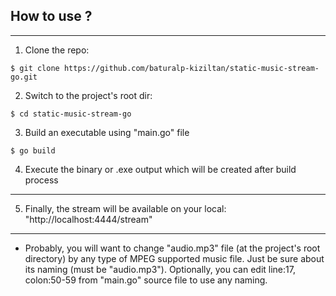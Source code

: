 ## How to use ?
___
1) Clone the repo:
```
$ git clone https://github.com/baturalp-kiziltan/static-music-stream-go.git
```
2) Switch to the project's root dir:
```
$ cd static-music-stream-go
```
3) Build an executable using "main.go" file
```
$ go build
```
4) Execute the binary or .exe output which will be created after build process
___
5) Finally, the stream will be available on your local: "http://localhost:4444/stream"
___
* Probably, you will want to change "audio.mp3" file (at the project's root directory) by any type of MPEG supported music file. 
  Just be sure about its naming (must be "audio.mp3"). Optionally, you can edit line:17, colon:50-59 from "main.go" 
  source file to use any naming.